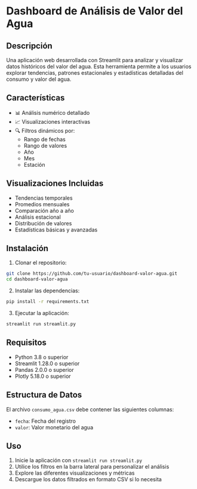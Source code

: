 # Dashboard de Análisis de Valor del Agua

## Descripción

Una aplicación web desarrollada con Streamlit para analizar y visualizar datos históricos del valor del agua. Esta herramienta permite a los usuarios explorar tendencias, patrones estacionales y estadísticas detalladas del consumo y valor del agua.

## Características

- 📊 Análisis numérico detallado
- 📈 Visualizaciones interactivas
- 🔍 Filtros dinámicos por:
  - Rango de fechas
  - Rango de valores
  - Año
  - Mes
  - Estación

## Visualizaciones Incluidas

- Tendencias temporales
- Promedios mensuales
- Comparación año a año
- Análisis estacional
- Distribución de valores
- Estadísticas básicas y avanzadas

## Instalación

1. Clonar el repositorio:

```bash
git clone https://github.com/tu-usuario/dashboard-valor-agua.git
cd dashboard-valor-agua
```


2. Instalar las dependencias:

```bash
pip install -r requirements.txt
```


3. Ejecutar la aplicación:

```bash
streamlit run streamlit.py
```


## Requisitos

- Python 3.8 o superior
- Streamlit 1.28.0 o superior
- Pandas 2.0.0 o superior
- Plotly 5.18.0 o superior

## Estructura de Datos

El archivo `consumo_agua.csv` debe contener las siguientes columnas:
- `fecha`: Fecha del registro
- `valor`: Valor monetario del agua

## Uso

1. Inicie la aplicación con `streamlit run streamlit.py`
2. Utilice los filtros en la barra lateral para personalizar el análisis
3. Explore las diferentes visualizaciones y métricas
4. Descargue los datos filtrados en formato CSV si lo necesita
